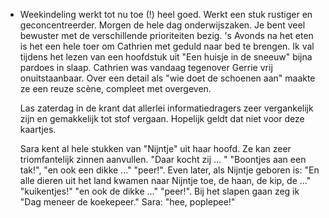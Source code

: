 - Weekindeling werkt tot nu toe (!) heel goed. Werkt een stuk rustiger en geconcentreerder. Morgen de hele dag onderwijszaken. Je bent veel bewuster met de verschillende prioriteiten bezig. 's Avonds na het eten is het een hele toer om Cathrien met geduld naar bed te brengen. Ik val tijdens het lezen van een hoofdstuk uit "Een huisje in de sneeuw" bijna pardoes in slaap. Cathrien was vandaag tegenover Gerrie vrij onuitstaanbaar. Over een detail als "wie doet de schoenen aan" maakte ze een reuze scène, compleet met overgeven.
  
  Las zaterdag in de krant dat allerlei informatiedragers zeer vergankelijk zijn en gemakkelijk tot stof vergaan. Hopelijk geldt dat niet voor deze kaartjes.
  
  Sara kent al hele stukken van "Nijntje" uit haar hoofd. Ze kan zeer triomfantelijk zinnen aanvullen. "Daar kocht zij ... " "Boontjes aan een tak!", "en ook een dikke ..." "peer!". Even later, als Nijntje geboren is: "En alle dieren uit het land kwamen naar Nijntje toe, de haan, de kip, de ..." "kuikentjes!" "en ook de dikke ..." "peer!". Bij het slapen gaan zeg ik "Dag meneer de koekepeer." Sara: "hee, poplepee!"